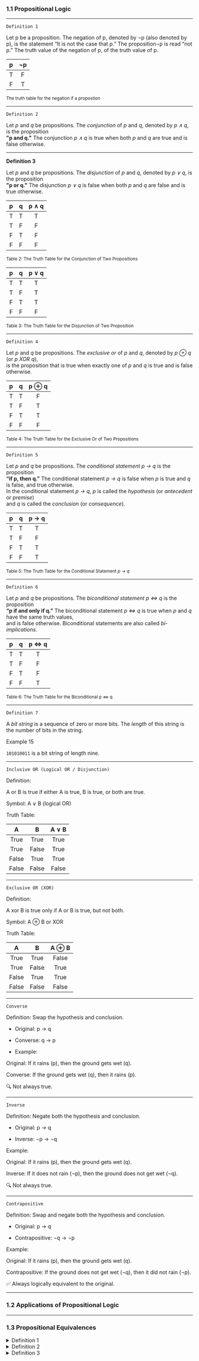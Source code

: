 ### 1.1 Propositional Logic

---

`Definition 1`

Let p be a proposition. The negation of p, denoted by ¬p (also denoted by p), is the statement
“It is not the case that p.”
The proposition¬p is read “not p.” The truth value of the negation of p,
of the truth value of p.

|  p  | ¬p  |
| :-: | :-: |
|  T  |  F  |
|  F  |  T  |

<sub>The truth table for the negation if a propostion</sub>

---

`Definition 2`

Let _p_ and _q_ be propositions. The _conjunction_ of _p_ and _q_, denoted by _p ∧ q_, is the proposition  
**"p and q."** The conjunction _p ∧ q_ is true when both _p_ and _q_ are true and is false otherwise.

---

**Definition 3**

Let _p_ and _q_ be propositions. The _disjunction_ of _p_ and _q_, denoted by _p ∨ q_, is the proposition  
**"p or q."** The disjunction _p ∨ q_ is false when both _p_ and _q_ are false and is true otherwise.

|  p  |  q  | p ∧ q |
| :-: | :-: | :---: |
|  T  |  T  |   T   |
|  T  |  F  |   F   |
|  F  |  T  |   F   |
|  F  |  F  |   F   |

<sub>Table 2: The Truth Table for the Conjunction of Two Propositions</sub>

|  p  |  q  | p ∨ q |
| :-: | :-: | :---: |
|  T  |  T  |   T   |
|  T  |  F  |   T   |
|  F  |  T  |   T   |
|  F  |  F  |   F   |

<sub>Table 3: The Truth Table for the Disjunction of Two Proposition</sub>

---

`Definition 4`

Let _p_ and _q_ be propositions. The _exclusive or_ of _p_ and _q_, denoted by _p ⊕ q_ (or _p XOR q_),  
is the proposition that is true when exactly one of _p_ and _q_ is true and is false otherwise.

|  p  |  q  | p ⊕ q |
| :-: | :-: | :---: |
|  T  |  T  |   F   |
|  T  |  F  |   T   |
|  F  |  T  |   T   |
|  F  |  F  |   F   |

<sub>Table 4: The Truth Table for the Exclusive Or of Two Propositions</sub>

---

`Definition 5`

Let _p_ and _q_ be propositions. The _conditional statement_ _p → q_ is the proposition  
**“if p, then q.”** The conditional statement _p → q_ is false when _p_ is true and _q_ is false, and true otherwise.  
In the conditional statement _p → q_, _p_ is called the _hypothesis_ (or _antecedent_ or _premise_)  
and _q_ is called the _conclusion_ (or _consequence_).

|  p  |  q  | p → q |
| :-: | :-: | :---: |
|  T  |  T  |   T   |
|  T  |  F  |   F   |
|  F  |  T  |   T   |
|  F  |  F  |   T   |

<sub>Table 5: The Truth Table for the Conditional Statement _p → q_</sub>

---

`Definition 6`

Let _p_ and _q_ be propositions. The _biconditional statement_ _p ⇔ q_ is the proposition  
**“p if and only if q.”** The biconditional statement _p ⇔ q_ is true when _p_ and _q_ have the same truth values,  
and is false otherwise. Biconditional statements are also called _bi-implications_.

|  p  |  q  | p ⇔ q |
| :-: | :-: | :---: |
|  T  |  T  |   T   |
|  T  |  F  |   F   |
|  F  |  T  |   F   |
|  F  |  F  |   T   |

<sub>Table 6: The Truth Table for the Biconditional p ⇔ q</sub>

---

`Definition 7`

A _bit string_ is a sequence of zero or more bits. The _length_ of this string is the number of bits in the string.

Example 15

`101010011` is a bit string of length nine.

---

`Inclusive OR (Logical OR / Disjunction)`

Definition:

A or B is true if either A is true, B is true, or both are true.

Symbol: A ∨ B (logical OR)

Truth Table:

|   A   |   B   | A ∨ B |
| :---: | :---: | :---: |
| True  | True  | True  |
| True  | False | True  |
| False | True  | True  |
| False | False | False |

---

`Exclusive OR (XOR)`

Definition:

A xor B is true only if A or B is true, but not both.

Symbol: A ⊕ B or XOR

Truth Table:

|   A   |   B   | A ⊕ B |
| :---: | :---: | :---: |
| True  | True  | False |
| True  | False | True  |
| False | True  | True  |
| False | False | False |

---

`Converse`

Definition: Swap the hypothesis and conclusion.

- Original: p → q

- Converse: q → p

- Example:

Original: If it rains (p), then the ground gets wet (q).

Converse: If the ground gets wet (q), then it rains (p).

🔍 Not always true.

---

`Inverse`

Definition: Negate both the hypothesis and conclusion.

- Original: p → q

- Inverse: ¬p → ¬q

Example:

Original: If it rains (p), then the ground gets wet (q).

Inverse: If it does not rain (¬p), then the ground does not get wet (¬q).

🔍 Not always true.

---

`Contrapositive`

Definition: Swap and negate both the hypothesis and conclusion.

- Original: p → q

- Contrapositive: ¬q → ¬p

Example:

Original: If it rains (p), then the ground gets wet (q).

Contrapositive: If the ground does not get wet (¬q), then it did not rain (¬p).

✅ Always logically equivalent to the original.

---

### 1.2 Applications of Propositional Logic

---

### 1.3 Propositional Equivalences

<details>
  <summary>Definition 1</summary>
  
A compound proposition that is always true, no matter what the truth values of the propositional variables that occur in it, is called a `tautology`.

A compound proposition that is always false is called a `contradiction`.

A compound proposition that is neither a tautology nor a contradiction is called a `contingency`.

|  p  | ¬p  | p ∨ ¬p | p ∧ ¬p |
| :-: | :-: | :----: | :----: |
|  T  |  F  |   T    |   F    |
|  F  |  T  |   T    |   F    |

<sub>Example of a tautology and a contradiction</sub>

</details>

<details>
  <summary>Definition 2</summary>

The compound propositions p and q are called logically equivalent if p ↔ q is a `tautology`.

The notation p ≡ q denotes that p and q are `logically equivalent`.

p ↔ q meaning:

The biconditional statement p↔q (read as "p if and only if q") means that:

p and q have the same truth value — either both are true, or both are false.

p ≡ q meaning:

Logical equivalence. This indicates that propositions p and 𝑞 always have the same truth value in all possible cases — that is, their truth tables match.

</details>

<details>
  <summary>Definition 3</summary>
  
| **Equivalence**                        | **Name**               |
|:----------------------------------------:|:------------------------:|
| p ∧ T ≡ p                              | Identity law           |
| p ∨ F ≡ p                              | Identity law           |
| p ∨ T ≡ T                              | Domination law         |
| p ∧ F ≡ F                              | Domination law         |
| p ∨ p ≡ p                              | Idempotent law         |
| p ∧ p ≡ p                              | Idempotent law         |
| ¬(¬p) ≡ p                              | Double negation law    |
| p ∨ q ≡ q ∨ p                          | Commutative law        |
| p ∧ q ≡ q ∧ p                          | Commutative law        |
| (p ∨ q) ∨ r ≡ p ∨ (q ∨ r)              | Associative law        |
| (p ∧ q) ∧ r ≡ p ∧ (q ∧ r)              | Associative law        |
| p ∨ (q ∧ r) ≡ (p ∨ q) ∧ (p ∨ r)        | Distributive law       |
| p ∧ (q ∨ r) ≡ (p ∧ q) ∨ (p ∧ r)        | Distributive law       |
| ¬(p ∧ q) ≡ ¬p ∨ ¬q                     | De Morgan’s law        |
| ¬(p ∨ q) ≡ ¬p ∧ ¬q                     | De Morgan’s law        |
| p ∨ (p ∧ q) ≡ p                        | Absorption law         |
| p ∧ (p ∨ q) ≡ p                        | Absorption law         |
| p ∨ ¬p ≡ T                             | Negation law           |
| p ∧ ¬p ≡ F                             | Negation law           |

<sub>Logical Equivalences</sub>

</details>
